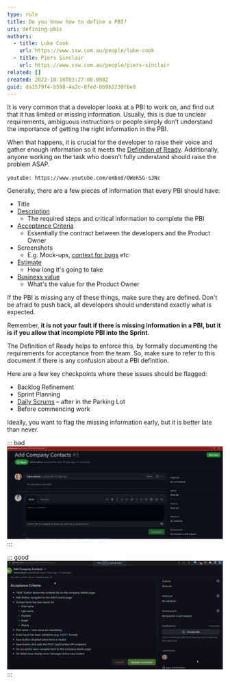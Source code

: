 ```yaml
---
type: rule
title: Do you know how to define a PBI?
uri: defining-pbis
authors:
  - title: Luke Cook
    url: https://www.ssw.com.au/people/luke-cook
  - title: Piers Sinclair
    url: https://www.ssw.com.au/people/piers-sinclair
related: []
created: 2022-10-18T03:27:00.098Z
guid: da1579f4-b598-4a2c-8fed-0b9b2230f6e8
---
```

It is very common that a developer looks at a PBI to work on, and find out that it has limited or missing information. Usually, this is due to unclear requirements, ambiguous instructions or people simply don't understand the importance of getting the right information in the PBI.

When that happens, it is crucial for the developer to raise their voice and gather enough information so it meets the [Definition of Ready](/have-a-definition-of-ready). Additionally, anyone working on the task who doesn't fully understand should raise the problem ASAP.

<!--endintro-->

`youtube: https://www.youtube.com/embed/OWeK5G-s3Nc`

Generally, there are a few pieces of information that every PBI should have:

* Title
* [Description](/spec-do-you-use-user-stories)
  * The required steps and critical information to complete the PBI
* [Acceptance Criteria](/acceptance-criteria)
  * Essentially the contract between the developers and the Product Owner
* Screenshots 
  * E.g. Mock-ups, [context for bugs](/report-bugs-and-suggestions) etc
* [Estimate](/estimating-do-you-know-how-to-size-user-stories-effectively)
  * How long it's going to take
* [Business value](/do-you-estimate-business-value)
  * What's the value for the Product Owner

If the PBI is missing any of these things, make sure they are defined. Don't be afraid to push back, all developers should understand exactly what is expected.

Remember, **it is not your fault if there is missing information in a PBI, but it is if you allow that incomplete PBI into the Sprint**.

The Definition of Ready helps to enforce this, by formally documenting the requirements for acceptance from the team. So, make sure to refer to this document if there is any confusion about a PBI definition.

Here are a few key checkpoints where these issues should be flagged:

* Backlog Refinement
* Sprint Planning
* [Daily Scrums](/methodology-daily-scrums) – after in the Parking Lot 
* Before commencing work

Ideally, you want to flag the missing information early, but it is better late than never.

::: bad
![Bad example - The PBI has no information beyond a title](r1rmwbe9ak.png)
:::

::: good
![Good example - The PBI has a description, acceptance criteria, and more](xlwwtinlrk.png)
:::
